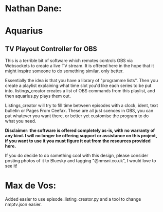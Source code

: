 # Nathan Dane:

# Aquarius
## TV Playout Controller for OBS

This is a terrible bit of software which remotes controls OBS via Websockets to create a live TV stream. It is offered here in the hope that it might inspire someone to do something similar, only better.

Essentially the idea is that you have a library of "programme lists". Then you create a playlist explaining what time slot you'd like each series to be put into. listings_creator creates a list of OBS commands from this playlist, and then aquarius.py plays them out.

Listings_creator will try to fill time between episodes with a clock, ident, text bulletin or Pages From Ceefax. These are all just scences in OBS, you can put whatever you want there, or better yet customise the program to do what you need.

**Disclaimer: the software is offered completely as-is, with no warranty of any kind. I will no longer be offering support or assistance on this project, if you want to use it you must figure it out from the resources provided here.**

If you do decide to do something cool with this design, please consider posting photos of it to Bluesky and tagging "@nmsni.co.uk", I would love to see it!

# Max de Vos:

Added easier to use episode_listing_creator.py and a tool to change nmptv.json easier.
